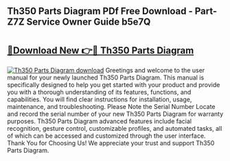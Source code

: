 ## Th350 Parts Diagram PDf Free Download - Part-Z7Z Service Owner Guide b5e7Q

# <h2><a href="http://dfqw2v.blite.top/?on=Th350+Parts+Diagram">🔗Download New 👉🔴 Th350 Parts Diagram</a></h2>

[![Th350 Parts Diagram download](https://i.imgur.com/lujVjoI.png)](http://dfqw2v.blite.top/?on=Th350+Parts+Diagram)
Greetings and welcome to the user manual for your newly launched Th350 Parts Diagram. This manual is specifically designed to help you get started with your product and provide you with a thorough understanding of its features, functions, and capabilities. You will find clear instructions for installation, usage, maintenance, and troubleshooting. Please Note the Serial Number Locate and record the serial number of your new Th350 Parts Diagram for warranty purposes. Th350 Parts Diagram advanced features include facial recognition, gesture control, customizable profiles, and automated tasks, all of which can be accessed and customized through the user interface. Thank You for Choosing Us! We appreciate your trust and support Th350 Parts Diagram.
